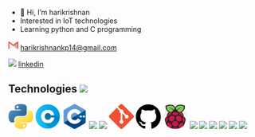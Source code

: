 - 👋 Hi, I’m harikrishnan
- Interested in IoT technologies
- Learning python and C programming

<img src="pics/gmail.png" width="20">     harikrishnankp14@gmail.com 

<img src="https://static-00.iconduck.com/assets.00/linkedin-color-icon-256x256-ia566k6a.png" width="20"> [linkedin](https:in/hari-Krishnan-b62a0a172)

## Technologies  <img src="https://images.rawpixel.com/image_png_800/cHJpdmF0ZS9sci9pbWFnZXMvd2Vic2l0ZS8yMDIyLTA0L2pvYjcyMi0xMjItcC5wbmc.png" height="30">
<img src="pics/python.png" width="50"> <img src="pics/letter-c.png" width="50"> <img src="pics/c-.png" width="50"> <img src="https://code.visualstudio.com/assets/images/code-stable.png" width="50"> <img src="https://encrypted-tbn0.gstatic.com/images?q=tbn:ANd9GcTeGPlShkiyH-2VPBaNFtcfDHbX_nw6Xqza3nltWVSEgg&s" width="50"> <img src="pics/Git.png" width="50"> <img src="pics/github.png" width="50"> <img src="pics/raspberry-pi.png" width="50"> <img src="https://brandslogos.com/wp-content/uploads/images/large/arduino-logo-1.png" width="50">  <img src="https://play-lh.googleusercontent.com/yAS9WJJnjlCx77RxIvJSssrixhCdUxnBlM3CuPnQpl8QI3Ez19KreBL4xREc1gtmK_Y" width="50"> <img src="https://www.niagaramarketplace.com/media/catalog/product/cache/8272e5d606ba848a87db29108f4efa34/m/a/marketplace_icons_13_.png" width="50"> <img src="https://upload.wikimedia.org/wikipedia/commons/thumb/a/a1/Grafana_logo.svg/1200px-Grafana_logo.svg.png" width="50">  <img src="https://static.vecteezy.com/system/resources/previews/004/226/536/non_2x/internet-of-things-color-icon-iot-signal-artificial-intelligence-isolated-illustration-vector.jpg" width="60"> <img src="https://www.semtech.com/uploads/company/company-logo-lora.png" width="70">

<!---
Thelastblackpearl/Thelastblackpearl is a ✨ special ✨ repository because its `README.md` (this file) appears on your GitHub profile.
You can click the Preview link to take a look at your changes.
--->
